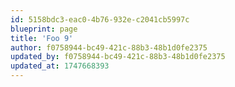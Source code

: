 ```yaml
---
id: 5158bdc3-eac0-4b76-932e-c2041cb5997c
blueprint: page
title: 'Foo 9'
author: f0758944-bc49-421c-88b3-48b1d0fe2375
updated_by: f0758944-bc49-421c-88b3-48b1d0fe2375
updated_at: 1747668393
---
```

